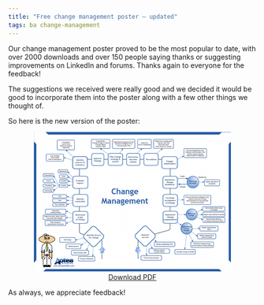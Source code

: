 ```yaml
---
title: "Free change management poster – updated"
tags: ba change-management
---
```


Our change management poster proved to be the most popular to date, with over 2000 downloads and over 150 people saying thanks or suggesting improvements on LinkedIn and forums. Thanks again to everyone for the feedback!

The suggestions we received were really good and we decided it would be good to incorporate them into the poster along with a few other things we thought of.

So here is the new version of the poster:

<div style = "text-align: center">
    <a href = "/files/change-management-poster-2.pdf"><img src = "/img/change-management-poster-2-400.png" /></a><br/>
    <a href = "/files/change-management-poster-2.pdf">Download PDF</a>
</div>

As always, we appreciate feedback!

